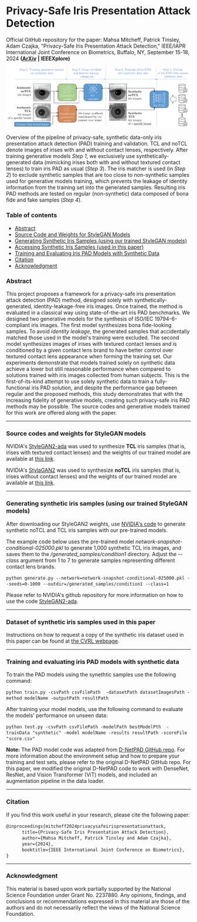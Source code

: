 # Privacy-Safe Iris Presentation Attack Detection #

Official GitHub repository for the paper: Mahsa Mitcheff, Patrick Tinsley, Adam Czajka, "Privacy-Safe Iris Presentation Attack Detection," IEEE/IAPR International Joint Conference on Biometrics, Buffalo, NY, September 15-18, 2024 **([ArXiv](https://arxiv.org/abs/2408.02750) | IEEEXplore)**

![pipiline](https://github.com/CVRL/PrivacySafeIrisPAD/blob/main/pipiline.png)

Overview of the pipeline of privacy-safe, synthetic data-only iris presentation attack detection (PAD) training and validation. TCL and noTCL denote images of irises with and without contact lenses, respectively. After training generative models *Step 1*, we exclusively use synthetically-generated data (mimicking irises both with and without textured contact lenses) to train iris PAD as usual (*Step 3*). The iris matcher is used (in *Step 2*) to exclude synthetic samples that are too close to non-synthetic samples used for generative models training, which prevents the leakage of identity information from the training set into the generated samples. Resulting iris PAD methods are tested on regular (non-synthetic) data composed of bona fide and fake samples (*Step 4*).

### Table of contents
* [Abstract](#abstract)
* [Source Code and Weights for StyleGAN Models](#gan-code)
* [Generating Synthetic Iris Samples (using our trained StyleGAN models)](#gan-samples)
* [Accessing Synthetic Iris Samples (used in this paper)](#samples)
* [Training and Evaluating Iris PAD Models with Synthetic Data](#pad-tarining-evaluating)
* [Citation](#citation)
* [Acknowledgment](#acknowledgment)

<a name="abstract"/></a>
### Abstract

This project proposes a framework for a privacy-safe iris presentation attack detection (PAD) method, designed solely with synthetically-generated, identity-leakage-free iris images. Once trained, the method is evaluated in a classical way using state-of-the-art iris PAD benchmarks. We designed two generative models for the synthesis of ISO/IEC 19794-6-compliant iris images. The first model synthesizes bona fide-looking samples. To avoid *identity leakage*, the generated samples that accidentally matched those used in the model's training were excluded. The second model synthesizes images of irises with textured contact lenses and is conditioned by a given contact lens brand to have better control over textured contact lens appearance when forming the training set. Our experiments demonstrate that models trained solely on synthetic data achieve a lower but still reasonable performance when compared to solutions trained with iris images collected from human subjects. This is the first-of-its-kind attempt to use solely synthetic data to train a fully-functional iris PAD solution, and despite the performance gap between regular and the proposed methods, this study demonstrates that with the increasing fidelity of generative models, creating such privacy-safe iris PAD methods may be possible. The source codes and generative models trained for this work are offered along with the paper.
___________________________________________________________________________________________
<a name="gan-code"/></a>
### Source codes and weights for StyleGAN models

NVIDIA's [StyleGAN2-ada](https://github.com/NVlabs/stylegan2-ada-pytorch) was used to synthesize **TCL** iris samples (that is, irises with textured contact lenses) and the weights of our trained model are available at [this link](https://notredame.box.com/s/ai6ta1ocfmb37bk6gxy9owvbsrndf2zz). 

NVIDIA's [StylaGAN2](https://github.com/NVlabs/stylegan2?tab=readme-ov-file) was used to synthesize **noTCL** iris samples (that is, irises without contact lenses) and the weights of our trained model are available at [this link](https://notredame.box.com/s/l52ym2rgeii6volqeroqy2zb98d5juvm).

___________________________________________________________________________________________
<a name="gan-samples"/></a>
### Generating synthetic iris samples (using our trained StyleGAN models)
After downloading our StyleGAN2 weights, use [NVIDIA's code](https://github.com/NVlabs/stylegan2-ada-pytorch/blob/main/generate.py) to generate synthetic noTCL and TCL iris samples with our pre-trained models. 

The example code below uses the pre-trained model *network-snapshot-conditional-025000.pkl* to generate 1,000 synthetic TCL iris images, and saves them to the */generated_samples/condition1* directory. Adjust the *--class* argument from 1 to 7 to generate samples representing different contact lens brands.

```
python generate.py --network=network-snapshot-conditional-025000.pkl --seeds=0-1000 --outdir=/generated_samples/condition1 --class=1 
```

Please refer to NVIDIA's github repository for more information on how to use the code [StyleGAN2-ada](https://github.com/NVlabs/stylegan2-ada-pytorch/tree/main).
___________________________________________________________________________________________
<a name="samples"/></a>
### Dataset of synthetic iris samples used in this paper

Instructions on how to request a copy of the synthetic iris dataset used in this paper can be found at [the CVRL webpage](https://cvrl.nd.edu/projects/data/).
___________________________________________________________________________________________
<a name="pad-tarining-evaluating"/></a>
### Training and evaluating iris PAD models with synthetic data

To train the PAD models using the synethtic samples use the following command:

```
python train.py -csvPath csvFilePath  -datasetPath datasetImagesPath -method modelName -outputPath resultPath
```

After training your model models, use the following command to evaluate the models' performance on unseen data:

```
python test.py -csvPath csvFilePath -modelPath bestModelPth  -trainData "synthetic" -model modelName -results resultPath -scoreFile "score.csv"
```

**Note:** The PAD model code was adapted from [D-NetPAD GitHub repo](https://github.com/iPRoBe-lab/D-NetPAD/tree/master). For more information about the environment setup and how to prepare your training and test sets, please refer to the original D-NetPAD GitHub repo. For this paper, we modified the original D-NetPAD code to work with DenseNet, ResNet, and Vision Transformer (ViT) models, and included an augmentation pipeline in the data loader.
___________________________________________________________________________________________
<a name="citation"/></a>
### Citation

If you find this work useful in your research, please cite the following paper:
```
@inproceedings{mitcheff2024privacysafeirispresentationattack,
      title={Privacy-Safe Iris Presentation Attack Detection}, 
      author={Mahsa Mitcheff, Patrick Tinsley and Adam Czajka},
      year={2024},
      booktitle={IEEE International Joint Conference on Biometrics},
}
```
___________________________________________________________________________________________

<a name="acknowledgment"/></a>
### Acknowledgment
This material is based upon work partially supported by the National Science Foundation under Grant No. 2237880. Any opinions, findings, and conclusions
or recommendations expressed in this material are those of the authors and do not necessarily reflect the views of the National Science Foundation.

